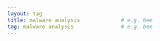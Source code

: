 ```yaml
---
layout: tag
title: malware analysis             # e.g. bee
tag: malware analysis               # e.g. bee
---
```

